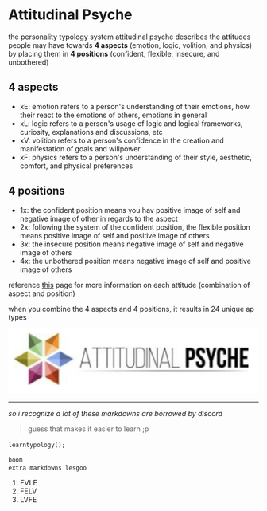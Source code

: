 # Attitudinal Psyche
the personality typology system attitudinal psyche describes the attitudes people may have towards **4 aspects** (emotion, logic, volition, and physics) by placing them in **4 positions** (confident, flexible, insecure, and unbothered)

## 4 aspects
- xE: emotion refers to a person's understanding of their emotions, how their react to the emotions of others, emotions in general
- xL: logic refers to a person's usage of logic and logical frameworks, curiosity, explanations and discussions, etc
- xV: volition refers to a person's confidence in the creation and manifestation of goals and willpower
- xF: physics refers to a person's understanding of their style, aesthetic, comfort, and physical preferences

## 4 positions
- 1x: the confident position means you hav positive image of self and negative image of other in regards to the aspect
- 2x: following the system of the confident position, the flexible position means positive image of self and positive image of others
- 3x: the insecure position means negative image of self and negative image of others
- 4x: the unbothered position means negative image of self and positive image of others

reference [this](https://www.attitudinalpsyche.com/attitudes/) page for more information on each attitude (combination of aspect and position)

when you combine the 4 aspects and 4 positions, it results in 24 unique ap types 

![Attitudinal Psyche Website Logo](attitudinal-psyche.png)

---

*so i recognize a lot of these markdowns are borrowed by discord*
> guess that makes it easier to learn ;p

`learntypology();`

```
boom
extra markdowns lesgoo
```

1. FVLE
2. FELV
3. LVFE
